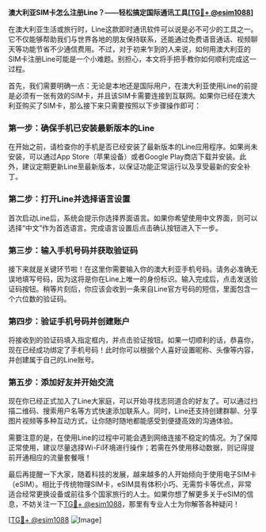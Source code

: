 **澳大利亚SIM卡怎么注册Line？——轻松搞定国际通讯工具[[TG💪+ @esim1088](https://t.me/s/esim1088)]**

在澳大利亚生活或旅行时，Line这款即时通讯软件可以说是必不可少的工具之一。它不仅能够帮助我们与世界各地的朋友保持联系，还能通过免费语音通话、视频聊天等功能节省不少通信费用。不过，对于初来乍到的人来说，如何用澳大利亚的SIM卡注册Line可能是一个小难题。别担心，本文将手把手教你如何顺利完成这一过程。

首先，我们需要明确一点：无论是本地还是国际用户，在澳大利亚使用Line的前提是必须有一张有效的SIM卡，并且该SIM卡需要连接到互联网。如果你已经在澳大利亚购买了SIM卡，那么接下来只需要按照以下步骤操作即可：

### 第一步：确保手机已安装最新版本的Line

在开始之前，请检查你的手机是否已经安装了最新版本的Line应用程序。如果尚未安装，可以通过App Store（苹果设备）或者Google Play商店下载并安装。此外，建议定期更新Line至最新版本，以保证功能正常运行以及享受最新的安全补丁。

### 第二步：打开Line并选择语言设置

首次启动Line后，系统会提示你选择界面语言。如果你希望使用中文界面，则可以选择“中文”作为首选语言。完成语言设置后点击确认按钮进入下一步。

### 第三步：输入手机号码并获取验证码

接下来就是关键环节啦！在这里你需要输入你的澳大利亚手机号码。请务必准确无误地填写号码，因为这将是你在Line上唯一的身份标识。输入完成后，点击发送验证码按钮。稍等片刻后，你应该会收到一条来自Line官方号码的短信，里面包含一个六位数的验证码。

### 第四步：验证手机号码并创建账户

将接收到的验证码填入指定框内，并点击验证按钮。如果一切顺利的话，恭喜你，现在已经成功绑定了手机号码！此时你可以根据个人喜好设置昵称、头像等内容，并创建属于自己的Line账号。

### 第五步：添加好友并开始交流

现在你已经正式加入了Line大家庭，可以开始寻找志同道合的好友了。可以通过扫描二维码、搜索用户名等方式快速添加联系人。同时，Line还支持创建群聊、分享图片视频等多种互动方式，让你随时随地都能感受到便捷高效的沟通体验。

需要注意的是，在使用Line的过程中可能会遇到网络连接不稳定的情况。为了保障正常使用，建议尽量选择Wi-Fi环境进行操作；若需在外使用移动数据，则记得提前开通相应的流量套餐哦！

最后再提醒一下大家，随着科技的发展，越来越多的人开始倾向于使用电子SIM卡（eSIM）。相比于传统物理SIM卡，eSIM具有体积小巧、无需剪卡等优点，非常适合经常更换设备或前往多个国家旅行的人士。如果你想了解更多关于eSIM的信息，不妨关注一下[TG💪+ @esim1088](https://t.me/s/esim1088)，那里有专业人士为你解答各种疑问！

[[TG💪+ @esim1088](https://t.me/s/esim1088) ![Image](https://i.postimg.cc/4NQfJmqS/Snipaste-2025-05-13-00-14-12.png)]